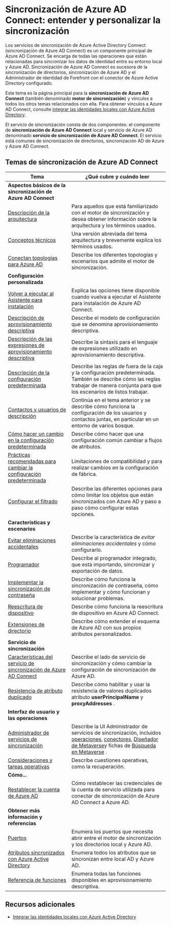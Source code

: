 <properties
    pageTitle="Sincronización de Azure AD Connect: entender y personalizar la sincronización | Microsoft Azure"
    description="Se explica cómo Azure AD Connect sincronizar works y cómo personalizar."
    services="active-directory"
    documentationCenter=""
    authors="andkjell"
    manager="femila"
    editor=""/>

<tags
    ms.service="active-directory"
    ms.workload="identity"
    ms.tgt_pltfrm="na"
    ms.devlang="na"
    ms.topic="article"
    ms.date="08/29/2016"
    ms.author="markusvi;andkjell"/>


# <a name="azure-ad-connect-sync-understand-and-customize-synchronization"></a>Sincronización de Azure AD Connect: entender y personalizar la sincronización
Los servicios de sincronización de Azure Active Directory Connect (sincronización de Azure AD Connect) es un componente principal de Azure AD Connect. Se encarga de todas las operaciones que están relacionadas para sincronizar los datos de identidad entre su entorno local y Azure AD. Sincronización de Azure AD Connect es sucesora de la sincronización de directorios, sincronización de Azure AD y el Administrador de identidad de Forefront con el conector de Azure Active Directory configurado.

Este tema es la página principal para la **sincronización de Azure AD Connect** (también denominado **motor de sincronización**) y vínculos a todos los otros temas relacionados con ella. Para obtener vínculos a Azure AD Connect, consulte [integrar las identidades locales con Azure Active Directory](active-directory-aadconnect.md).

El servicio de sincronización consta de dos componentes: el componente de **sincronización de Azure AD Connect** local y servicio de Azure AD denominado **servicio de sincronización de Azure AD Connect**. El servicio está comunes de sincronización de directorios, sincronización AD de Azure y Azure AD Connect.

## <a name="azure-ad-connect-sync-topics"></a>Temas de sincronización de Azure AD Connect

Tema | ¿Qué cubre y cuándo leer
----- | -----
**Aspectos básicos de la sincronización de Azure AD Connect** |
[Descripción de la arquitectura](active-directory-aadconnectsync-understanding-architecture.md) | Para aquellos que está familiarizado con el motor de sincronización y desea obtener información sobre la arquitectura y los términos usados.
[Conceptos técnicos](active-directory-aadconnectsync-technical-concepts.md) | Una versión abreviada del tema arquitectura y brevemente explica los términos usados.
[Conectan topologías para Azure AD](active-directory-aadconnect-topologies.md) | Describe los diferentes topologías y escenarios que admite el motor de sincronización.
**Configuración personalizada** |
[Volver a ejecutar al Asistente para instalación](active-directory-aadconnectsync-installation-wizard.md) | Explica las opciones tiene disponible cuando vuelva a ejecutar el Asistente para instalación de Azure AD Connect.
[Descripción de aprovisionamiento descriptiva](active-directory-aadconnectsync-understanding-declarative-provisioning.md)| Describe el modelo de configuración que se denomina aprovisionamiento descriptiva.
[Descripción de las expresiones de aprovisionamiento descriptiva](active-directory-aadconnectsync-understanding-declarative-provisioning-expressions.md) | Describe la sintaxis para el lenguaje de expresiones utilizado en aprovisionamiento descriptiva.
[Descripción de la configuración predeterminada](active-directory-aadconnectsync-understanding-default-configuration.md)| Describe las reglas de fuera de la caja y la configuración predeterminada. También se describe cómo las reglas trabajar de manera conjunta para que los escenarios de listos trabajar.
[Contactos y usuarios de descripción](active-directory-aadconnectsync-understanding-users-and-contacts.md) | Continúa en el tema anterior y se describe cómo funciona la configuración de los usuarios y contactos juntas, en particular en un entorno de varios bosque.
[Cómo hacer un cambio en la configuración predeterminada](active-directory-aadconnectsync-change-the-configuration.md) | Describe cómo hacer que una configuración común cambiar a flujos de atributos.
[Prácticas recomendadas para cambiar la configuración predeterminada](active-directory-aadconnectsync-best-practices-changing-default-configuration.md) | Limitaciones de compatibilidad y para realizar cambios en la configuración de fábrica.
[Configurar el filtrado](active-directory-aadconnectsync-configure-filtering.md) | Describe las diferentes opciones para cómo limitar los objetos que están sincronizados con Azure AD y paso a paso cómo configurar estas opciones.
**Características y escenarios** |
[Evitar eliminaciones accidentales](active-directory-aadconnectsync-feature-prevent-accidental-deletes.md) | Describe la característica de *evitar eliminaciones accidentales* y cómo configurarlo.
[Programador](active-directory-aadconnectsync-feature-scheduler.md) | Describe al programador integrado, que está importando, sincronizar y exportación de datos.
[Implementar la sincronización de contraseña](active-directory-aadconnectsync-implement-password-synchronization.md) | Describe cómo funciona la sincronización de contraseña, cómo implementar y cómo funcionan y solucionar problemas.
[Reescritura de dispositivo](active-directory-aadconnect-feature-device-writeback.md) | Describe cómo funciona la reescritura de dispositivo en Azure AD Connect.
[Extensiones de directorio](active-directory-aadconnectsync-feature-directory-extensions.md) | Describe cómo extender el esquema de Azure AD con sus propios atributos personalizados.
**Servicio de sincronización** |
[Características del servicio de sincronización de Azure AD Connect](active-directory-aadconnectsyncservice-features.md) | Describe el lado de servicio de sincronización y cómo cambiar la configuración de sincronización de Azure AD.
[Resistencia de atributo duplicado](active-directory-aadconnectsyncservice-duplicate-attribute-resiliency.md) | Describe cómo habilitar y usar la resistencia de valores duplicados atributo **userPrincipalName** y **proxyAddresses** .
**Interfaz de usuario y las operaciones** |
[Administrador de servicios de sincronización](active-directory-aadconnectsync-service-manager-ui.md) | Describe la UI Administrador de servicios de sincronización, incluidos [operaciones](active-directory-aadconnectsync-service-manager-ui-operations.md), [conectores](active-directory-aadconnectsync-service-manager-ui-connectors.md), [Diseñador de Metaverse](active-directory-aadconnectsync-service-manager-ui-mvdesigner.md)y fichas de [Búsqueda en Metaverse](active-directory-aadconnectsync-service-manager-ui-mvsearch.md) .
[Consideraciones y tareas operativas](active-directory-aadconnectsync-operations.md) | Describe cuestiones operativas, como la recuperación.
**Cómo...** |
[Restablecer la cuenta de Azure AD](active-directory-aadconnectsync-howto-azureadaccount.md) | Cómo restablecer las credenciales de la cuenta de servicio utilizada para conectar de sincronización de Azure AD Connect a Azure AD.
**Obtener más información y referencias** |
[Puertos](active-directory-aadconnect-ports.md) | Enumera los puertos que necesita abrir entre el motor de sincronización y los directorios local y Azure AD.
[Atributos sincronizados con Azure Active Directory](active-directory-aadconnectsync-attributes-synchronized.md) | Enumera todos los atributos que se sincronizan entre local AD y Azure AD.
[Referencia de funciones](active-directory-aadconnectsync-functions-reference.md) | Enumera todas las funciones disponibles en aprovisionamiento descriptiva.

## <a name="additional-resources"></a>Recursos adicionales

* [Integrar las identidades locales con Azure Active Directory](active-directory-aadconnect.md)
